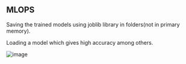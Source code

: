 MLOPS
-----

Saving the trained models using joblib library in folders(not in primary memory).

Loading a model which gives high accuracy among others.


![image](https://user-images.githubusercontent.com/89181401/134539349-93d8b45f-9d72-4ddb-8b5e-8c22fb83917d.png)




